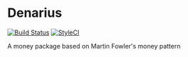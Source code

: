 # Denarius
[![Build Status](https://travis-ci.org/JamesMowatt/Denarius.svg?branch=master)](https://travis-ci.org/JamesMowatt/Denarius)
[![StyleCI](https://styleci.io/repos/108912750/shield?branch=master)](https://styleci.io/repos/108912750)

A money package based on Martin Fowler's money pattern
